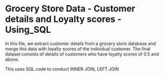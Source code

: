 #  Grocery Store Data - Customer details and Loyalty scores - Using_SQL

In this file, we extract customer details from a grocery store database and merge 
this data with loyalty scores of the individual customer.
The final dataset consists of details of customers who have loyalty scores of 0.5 and above. 

This uses SQL code to conduct INNER JOIN, LEFT JOIN 
